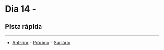 # Dia 14 - 

## Pista rápida

--- 
- [Anterior](/curso.dev/dias/dia13.md) - [Próximo](/curso.dev/dias/dia15.md) - [Sumário](../readme.md)

